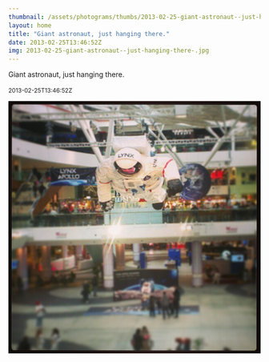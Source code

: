 ```yaml
---
thumbnail: /assets/photograms/thumbs/2013-02-25-giant-astronaut--just-hanging-there-.jpg
layout: home
title: "Giant astronaut, just hanging there."
date: 2013-02-25T13:46:52Z
img: 2013-02-25-giant-astronaut--just-hanging-there-.jpg
---
```


Giant astronaut, just hanging there.

<small>2013-02-25T13:46:52Z</small>

![Giant astronaut, just hanging there.](2013-02-25-giant-astronaut--just-hanging-there-.jpg)
